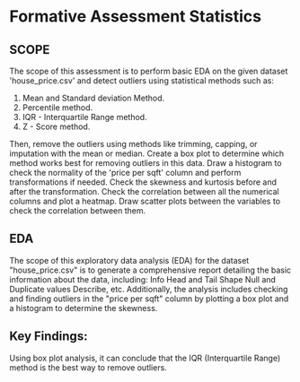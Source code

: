 # Formative Assessment Statistics

## **SCOPE**
The scope of this assessment is to perform basic EDA on the given dataset 'house_price.csv' and detect outliers using statistical methods such as:

1. Mean and Standard deviation Method.
2. Percentile method.
3. IQR - Interquartile Range method.
4. Z - Score method.

Then, remove the outliers using methods like trimming, capping, or imputation with the mean or median. Create a box plot to determine which method works best for removing outliers in this data. Draw a histogram to check the normality of the 'price per sqft' column and perform transformations if needed. Check the skewness and kurtosis before and after the transformation. Check the correlation between all the numerical columns and plot a heatmap. Draw scatter plots between the variables to check the correlation between them.

## **EDA**
The scope of this exploratory data analysis (EDA) for the dataset "house_price.csv" is to generate a comprehensive report detailing the basic information about the data, including:
Info
Head and Tail
Shape
Null and Duplicate values
Describe, etc.
Additionally, the analysis includes checking and finding outliers in the "price per sqft" column by plotting a box plot and a histogram to determine the skewness.

## **Key Findings:**
Using box plot analysis, it can conclude that the IQR (Interquartile Range) method is the best way to remove outliers.
